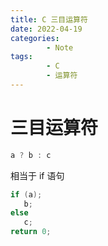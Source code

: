 ```yaml
---
title: C 三目运算符
date: 2022-04-19
categories:
        - Note
tags:
        - C
        - 运算符
---
```


# 三目运算符

```c
a ? b : c
```

相当于 if 语句

```c
if (a);
   b;
else
   c;
return 0;
```
